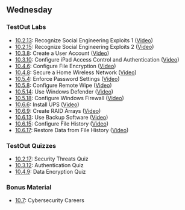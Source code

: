 ## Wednesday
### TestOut Labs
- [10.2.13](https://labsimapp.testout.com/v6_0_547/index.html/productviewer/1184/10.2.13): Recognize Social Engineering Exploits 1 ([Video](https://labsimapp.testout.com/v6_0_547/index.html/productviewer/1184/10.2.12))
- [10.2.15](https://labsimapp.testout.com/v6_0_547/index.html/productviewer/1184/10.2.15): Recognize Social Engineering Exploits 2 ([Video](https://labsimapp.testout.com/v6_0_547/index.html/productviewer/1184/10.2.14))
- [10.3.8](https://labsimapp.testout.com/v6_0_547/index.html/productviewer/1184/10.3.8): Create a User Account ([Video](https://labsimapp.testout.com/v6_0_547/index.html/productviewer/1184/10.3.7))
- [10.3.10](https://labsimapp.testout.com/v6_0_547/index.html/productviewer/1184/10.3.10): Configure iPad Access Control and Authentication ([Video](https://labsimapp.testout.com/v6_0_547/index.html/productviewer/1184/10.3.9))
- [10.4.6](https://labsimapp.testout.com/v6_0_547/index.html/productviewer/1184/10.4.6): Configure File Encryption ([Video](https://labsimapp.testout.com/v6_0_547/index.html/productviewer/1184/10.4.5))
- [10.4.8](https://labsimapp.testout.com/v6_0_547/index.html/productviewer/1184/10.4.8): Secure a Home Wireless Network ([Video](https://labsimapp.testout.com/v6_0_547/index.html/productviewer/1184/10.4.7))
- [10.5.4](https://labsimapp.testout.com/v6_0_547/index.html/productviewer/1184/10.5.4): Enforce Password Settings ([Video](https://labsimapp.testout.com/v6_0_547/index.html/productviewer/1184/10.5.3))
- [10.5.8](https://labsimapp.testout.com/v6_0_547/index.html/productviewer/1184/10.5.8): Configure Remote Wipe ([Video](https://labsimapp.testout.com/v6_0_547/index.html/productviewer/1184/10.5.7))
- [10.5.14](https://labsimapp.testout.com/v6_0_547/index.html/productviewer/1184/10.5.14): Use Windows Defender ([Video](https://labsimapp.testout.com/v6_0_547/index.html/productviewer/1184/10.5.13))
- [10.5.18](https://labsimapp.testout.com/v6_0_547/index.html/productviewer/1184/10.5.18): Configure Windows Firewall ([Video](https://labsimapp.testout.com/v6_0_547/index.html/productviewer/1184/10.5.17))
- [10.6.6](https://labsimapp.testout.com/v6_0_547/index.html/productviewer/1184/10.6.6): Install UPS ([Video](https://labsimapp.testout.com/v6_0_547/index.html/productviewer/1184/10.6.5))
- [10.6.9](https://labsimapp.testout.com/v6_0_547/index.html/productviewer/1184/10.6.9): Create RAID Arrays ([Video](https://labsimapp.testout.com/v6_0_547/index.html/productviewer/1184/10.6.8))
- [10.6.13](https://labsimapp.testout.com/v6_0_547/index.html/productviewer/1184/10.6.13): Use Backup Software ([Video](https://labsimapp.testout.com/v6_0_547/index.html/productviewer/1184/10.6.12))
- [10.6.15](https://labsimapp.testout.com/v6_0_547/index.html/productviewer/1184/10.6.15): Configure File History ([Video](https://labsimapp.testout.com/v6_0_547/index.html/productviewer/1184/10.6.14))
- [10.6.17](https://labsimapp.testout.com/v6_0_547/index.html/productviewer/1184/10.6.17): Restore Data from File History ([Video](https://labsimapp.testout.com/v6_0_547/index.html/productviewer/1184/10.6.16))

### TestOut Quizzes
- [10.2.17](https://labsimapp.testout.com/v6_0_547/index.html/productviewer/1184/10.2.17): Security Threats Quiz
- [10.3.12](https://labsimapp.testout.com/v6_0_547/index.html/productviewer/1184/10.3.12): Authentication Quiz
- [10.4.9](https://labsimapp.testout.com/v6_0_547/index.html/productviewer/1184/10.4.9): Data Encryption Quiz


### Bonus Material
- [10.7](https://labsimapp.testout.com/v6_0_547/index.html/productviewer/1184/10.7): Cybersecurity Careers